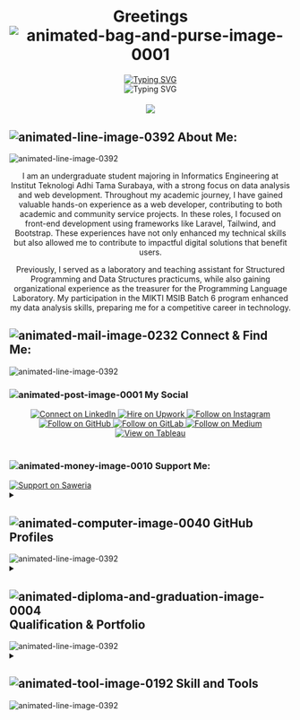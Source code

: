 <div align="center">
    <h1>Greetings <img src="https://fonts.gstatic.com/s/e/notoemoji/latest/1f44b/512.webp" border="0" alt="animated-bag-and-purse-image-0001" width="40" height="40"/></h1>
    <a href="https://git.io/typing-svg"><img src="https://readme-typing-svg.herokuapp.com?font=Sans+Serif&weight=500&size=30&pause=1000&color=FFFFFF&center=true&vCenter=true&multiline=true&width=500&height=75&lines=I'm+Ryan+Gading+Abdullah" alt="Typing SVG" />
    </a>
</div>
<div align="center">
    <img src="https://readme-typing-svg.demolab.com?font=Sans+Serif&weight=900&size=40&duration=1000&pause=1000&center=true&vCenter=true&width=500&height=75&lines=Data+Analyst+Enthusiast;Data+Scientist;Teaching+Enthusiast;Treasurer;Frontend+Developer;UI+Design+(Figma);Graphic+Design+(Canva)" alt="Typing SVG">
</div>
</br>
<div align="center">
    <img src="https://komarev.com/ghpvc/?username=RyanGA09&&style=flat-square" align="center"/>
</div>

<h2><img src="https://fonts.gstatic.com/s/e/notoemoji/latest/1f4ab/512.webp" border="0" alt="animated-line-image-0392" width="22" height="22"/> About Me:</h2>
<img src="https://www.animatedimages.org/data/media/562/animated-line-image-0392.gif" border="0" alt="animated-line-image-0392" width="1920" height="10"/>
<div align="center">
    <p>
        I am an undergraduate student majoring in Informatics Engineering at Institut Teknologi Adhi Tama Surabaya, with a strong focus on data analysis and web development. Throughout my academic journey, I have gained valuable hands-on experience as a web developer, contributing to both academic and community service projects. In these roles, I focused on front-end development using frameworks like Laravel, Tailwind, and Bootstrap. These experiences have not only enhanced my technical skills but also allowed me to contribute to impactful digital solutions that benefit users.
    </p>
    <p>
        Previously, I served as a laboratory and teaching assistant for Structured Programming and Data Structures practicums, while also gaining organizational experience as the treasurer for the Programming Language Laboratory. My participation in the MIKTI MSIB Batch 6 program enhanced my data analysis skills, preparing me for a competitive career in technology.
    </p>
</div>

<h2><img src="https://www.animatedimages.org/data/media/1335/animated-mail-image-0232.gif" border="0" alt="animated-mail-image-0232" width="22" height="22"/> Connect & Find Me:</h2>
<img src="https://www.animatedimages.org/data/media/562/animated-line-image-0392.gif" border="0" alt="animated-line-image-0392" width="1920" height="10"/>
<h3><img src="https://www.animatedimages.org/data/media/1456/animated-post-image-0001.gif" border="0" alt="animated-post-image-0001" width="30" height="25"/> My Social</h3>
<div align="center">
    <!-- LinkedIn Badge -->
    <a href="https://www.linkedin.com/in/ryan-gading-abdullah" target="blank">
        <img src="https://img.shields.io/badge/LinkedIn-Connect/Follow-blue?logo=linkedin&style=for-the-badge" alt="Connect on LinkedIn" />
    </a>
    <!-- Upwork Badge -->
    <a href="https://www.upwork.com/freelancers/~01786dce7666e1a0e4" target="_blank">
        <img src="https://img.shields.io/badge/Upwork-Hire-6FDA44?logo=upwork&style=for-the-badge" alt="Hire on Upwork" />
    </a>
    <!-- Instagram Badge -->
    <a href="https://www.instagram.com/ryan_g._a" target="blank">
        <img src="https://img.shields.io/badge/Instagram-Follow-purple?logo=instagram&style=for-the-badge" alt="Follow on Instagram" />
    </a>
    <!-- GitHub Badge -->
    <a href="https://github.com/RyanGA09" target="blank">
        <img src="https://img.shields.io/badge/GitHub-Follow-181717?logo=github&style=for-the-badge" alt="Follow on GitHub" />
    </a>
    <!-- GitLab Badge -->
    <a href="https://gitlab.com/RyanGA09" target="_blank">
        <img src="https://img.shields.io/badge/GitLab-Follow-FCA121?logo=gitlab&style=for-the-badge" alt="Follow on GitLab" />
    </a>
    <!-- Bitbucket Badge -->
<!--     <a href="https://bitbucket.org/RyanGA09" target="_blank">
        <img src="https://img.shields.io/badge/Bitbucket-Follow-blue?logo=bitbucket&style=for-the-badge" alt="Follow on Bitbucket" />
    </a> -->
    <!-- Medium Badge -->
    <a href="https://medium.com/@ryangadingabdullah" target="blank">
        <img src="https://img.shields.io/badge/Medium-Follow-000000?logo=medium&style=for-the-badge" alt="Follow on Medium" />
    </a>
    <!-- Tableau Badge -->
    <a href="https://public.tableau.com/app/profile/ryanga09/vizzes" target="blank">
        <img src="https://img.shields.io/badge/Tableau-Follow-orange?logo=tableau&style=for-the-badge" alt="View on Tableau" />
    </a>
    <!-- YouTube Badge -->
<!--         <a href="https://www.youtube.com/channel/yourchannel" target="blank">
        <img src="https://img.shields.io/badge/YouTube-Subscribe-red?logo=youtube&style=for-the-badge" alt="Subscribe on YouTube" />
    </a> -->
    <!-- Discord Badge -->
<!--         <a href="https://discord.com/invite/yourserver" target="blank">
        <img src="https://img.shields.io/badge/Discord-Join-blue?logo=discord&style=for-the-badge" alt="Join on Discord" />
    </a> -->
    <!-- Behance Badge -->
<!--         <a href="https://www.behance.net/yourprofile" target="blank">
        <img src="https://img.shields.io/badge/Behance-View-blue?logo=behance&style=for-the-badge" alt="View on Behance" />
    </a> -->
    <!-- Dribbble Badge -->
<!--         <a href="https://dribbble.com/yourprofile" target="blank">
        <img src="https://img.shields.io/badge/Dribbble-Follow-pink?logo=dribbble&style=for-the-badge" alt="Follow on Dribbble" />
    </a> -->
    <!-- Pinterest Badge -->
<!--         <a href="https://www.pinterest.com/yourprofile" target="blank">
        <img src="https://img.shields.io/badge/Pinterest-Follow-red?logo=pinterest&style=for-the-badge" alt="Follow on Pinterest" />
    </a> -->
    <!-- Stack Overflow Badge -->
<!--         <a href="https://stackoverflow.com/users/yourprofile" target="blank">
        <img src="https://img.shields.io/badge/Stack_Overflow-Follow-orange?logo=stackoverflow&style=for-the-badge" alt="Follow on Stack Overflow" />
    </a> -->
    <!-- Blogger Blog Badge -->
<!--         <a href="https://yourbloggerblog.blogspot.com" target="blank">
        <img src="https://img.shields.io/badge/Blogger-Visit-orange?style=for-the-badge&logo=blogger" alt="Visit My Blogger Blog" />
    </a> -->
    <!-- WordPress Blog Badge -->
<!--         <a href="https://yourwordpressblog.wordpress.com" target="blank">
        <img src="https://img.shields.io/badge/WordPress-Visit-blue?style=for-the-badge&logo=wordpress" alt="Visit My WordPress Blog" />
    </a> -->
    <!-- Jekyll/GitHub Pages Blog Badge -->
<!--         <a href="https://yourusername.github.io" target="blank">
        <img src="https://img.shields.io/badge/GitHub_Pages-Read-black?style=for-the-badge&logo=github" alt="Read My GitHub Pages Blog" />
    </a> -->
    <!-- Custom Blog Badge -->
<!--         <a href="https://yourblog.com" target="blank">
        <img src="https://img.shields.io/badge/Blog-Read-green?style=for-the-badge" alt="Read My Blog" />
    </a> -->
    <!-- Twitch Badge -->
<!--         <a href="https://www.twitch.tv/yourchannel" target="blank">
        <img src="https://img.shields.io/badge/Twitch-Follow-purple?logo=twitch&style=for-the-badge" alt="Follow on Twitch" />
    </a> -->
    <!-- Vimeo Badge -->
<!--         <a href="https://vimeo.com/yourprofile" target="blank">
        <img src="https://img.shields.io/badge/Vimeo-Subscribe-blue?logo=vimeo&style=for-the-badge" alt="Subscribe on Vimeo" />
    </a> -->
    <!-- GitHub Sponsors Badge -->
<!--         <a href="https://github.com/sponsors/yourusername" target="blank">
        <img src="https://img.shields.io/badge/GitHub_Sponsors-Support-yellow?logo=github&style=for-the-badge" alt="Support on GitHub Sponsors" />
    </a> -->
    <!-- Quora Badge -->
<!--         <a href="https://www.quora.com/profile/yourusername" target="blank">
        <img src="https://img.shields.io/badge/Quora-Follow-red?logo=quora&style=for-the-badge" alt="Follow on Quora" />
    </a> -->
    <!-- Steam Badge -->
<!--         <a href="https://steamcommunity.com/id/yourusername" target="blank">
        <img src="https://img.shields.io/badge/Steam-Follow-green?logo=steam&style=for-the-badge" alt="Follow on Steam" />
    </a> -->
    <!-- Patreon Badge -->
<!--         <a href="https://www.patreon.com/yourusername" target="blank">
        <img src="https://img.shields.io/badge/Patreon-Support-blue?logo=patreon&style=for-the-badge" alt="Support on Patreon" />
    </a> -->
    <!-- DeviantArt Badge -->
<!--         <a href="https://www.deviantart.com/yourusername" target="blank">
        <img src="https://img.shields.io/badge/DeviantArt-Follow-darkgreen?logo=deviantart&style=for-the-badge" alt="Follow on DeviantArt" />
    </a> -->
    <!-- Vercel Badge -->
<!--         <a href="https://vercel.com/yourusername" target="blank">
        <img src="https://img.shields.io/badge/Vercel-Deploy-black?logo=vercel&style=for-the-badge" alt="Deploy on Vercel" />
    </a> -->
    <!-- Netlify Badge -->
<!--         <a href="https://www.netlify.com/yourusername" target="blank">
        <img src="https://img.shields.io/badge/Netlify-Deploy-darkblue?logo=netlify&style=for-the-badge" alt="Deploy on Netlify" />
    </a> -->
    <!-- Heroku Badge -->
<!--         <a href="https://www.heroku.com/yourapp" target="blank">
        <img src="https://img.shields.io/badge/Heroku-Deploy-purple?logo=heroku&style=for-the-badge" alt="Deploy on Heroku" />
    </a> -->
    <!-- Cloudflare Badge -->
<!--         <a href="https://www.cloudflare.com/yourprofile" target="blank">
        <img src="https://img.shields.io/badge/Cloudflare-Use-green?logo=cloudflare&style=for-the-badge" alt="Use Cloudflare" />
    </a> -->
</div>
</br>
<h3><img src="https://www.animatedimages.org/data/media/100/animated-money-image-0010.gif" border="0" alt="animated-money-image-0010" width="22" height="22"/> Support Me:</h3>
<div align="left">
    <!-- Patreon Badge -->
<!--     <a href="https://www.patreon.com/yourusername" target="_blank">
        <img src="https://img.shields.io/badge/Patreon-Support-f96854?logo=patreon&style=for-the-badge" alt="Support on Patreon" />
    </a> -->
    <!-- Saweria Badge -->
    <a href="https://saweria.co/RyanGA09" target="_blank">
        <img src="https://img.shields.io/badge/Saweria-Support-orange?logo=saweria&style=for-the-badge" alt="Support on Saweria" />
    </a>
    <!-- Sociabuzz Badge -->
<!--     <a href="https://sociabuzz.com/yourusername" target="_blank">
        <img src="https://img.shields.io/badge/Sociabuzz-Support-00C3FF?logo=sociabuzz&style=for-the-badge" alt="Support on Sociabuzz" />
    </a> -->
    <!-- Streamlabs Badge -->
<!--     <a href="https://streamlabs.com/yourusername" target="_blank">
        <img src="https://img.shields.io/badge/Streamlabs-Donate-green?logo=streamlabs&style=for-the-badge" alt="Donate with Streamlabs" />
    </a> -->
    <!-- Nyawer.co Badge -->
<!--     <a href="https://nyawer.co/yourusername" target="_blank">
        <img src="https://img.shields.io/badge/Nyawer-Support-red?logo=nyawer&style=for-the-badge" alt="Support on Nyawer.co" />
    </a> -->
    <!-- Trakteer Badge -->
<!--     <a href="https://trakteer.id/yourusername" target="_blank">
        <img src="https://img.shields.io/badge/Trakteer-Support-FF3C3C?logo=trakteer&style=for-the-badge" alt="Support on Trakteer" />
    </a> -->
</div>

<details>
    <summary>
        <h2><img src="https://www.animatedimages.org/data/media/56/animated-computer-image-0461.gif" border="0" alt="animated-computer-image-0040" width="25" height="30"/> GitHub Profiles</h2>
        <img src="https://www.animatedimages.org/data/media/562/animated-line-image-0392.gif" border="0" alt="animated-line-image-0392" width="1920" height="10"/>
    </summary>
    <h3><img src="https://fonts.gstatic.com/s/e/notoemoji/latest/1f525/512.webp" border="0" alt="animated-line-image-0392" width="22" height="22"/> Streak Stats:</h3>
    <div align="center">
        <img src="https://github-readme-streak-stats.herokuapp.com/?user=RyanGA09&theme=tokyonight&hide_border=false" alt="Streak">
    </div>
    </br>
    <h3><img src="https://fonts.gstatic.com/s/e/notoemoji/latest/26a1/512.webp" border="0" width="22" height="22"/> Github Stats:</h3>
    <div align="center">
        <img src="https://github-readme-stats.vercel.app/api?username=RyanGA09&theme=tokyonight&hide_border=false&include_all_commits=true&count_private=true" alt="Stats">
    </div>
    <h3><img src="https://www.animatedimages.org/data/media/56/animated-computer-image-0285.gif" border="0" alt="animated-computer-image-0285" width="50" height="25"/> Languages Stats:</h3>
    <div align="center">
        <!-- <img src="https://github-readme-stats.vercel.app/api/top-langs/?username=RyanGA09&theme=tokyonight&hide_border=false&include_all_commits=true&count_private=true&layout=compact&langs_count=20&hide_progress=false&card_width=600" alt="Languages"> -->
        <img src="https://github-readme-stats.vercel.app/api/wakatime?username=RyanGA09&theme=tokyonight&hide_border=false&include_all_commits=true&count_private=true&layout=normal&hide_progress=false&card_width=600" alt="Languages">
        <!-- <img src="https://github-readme-stats.vercel.app/api/top-langs/?username=RyanGA09&theme=tokyonight&hide_border=false&include_all_commits=true&count_private=true&layout=normal&langs_count=20&hide_progress=false&card_width=600" alt="Languages"> -->
    </div>
    <h3><img src="https://www.animatedimages.org/data/media/1353/animated-medal-image-0019.gif" border="0" alt="animated-computer-image-0040" width="25" height="25"/> Achievements Stats:</h3>
    <div align="center">
        <img src="https://github-profile-trophy.vercel.app/?username=RyanGA09&no-frame=false&theme=tokyonight&no-bg=true&margin-w=15&margin-h=15" alt="Stats">
    </div>
    <h3><img src="https://www.animatedimages.org/data/media/56/animated-computer-image-0366.gif" border="0" alt="animated-computer-image-0366" width="22" height="22"/> Contribution Stats</h3>
    <div align="center">
        <a href="https://github.com/ashutosh00710/github-readme-activity-graph"><img alt="RyanGA09's Activity Graph" src="https://github-readme-activity-graph.vercel.app/graph?username=RyanGA09&bg_color=202330&color=00ffe1&line=3d59a1&point=ffffff&area=true&hide_border=false" /></a>
    </div>
</details>

<details>
    <summary>
        <h2><img src="https://www.animatedimages.org/data/media/1137/animated-diploma-and-graduation-image-0004.gif" border="0" alt="animated-diploma-and-graduation-image-0004" width="22" height="22"/> Qualification & Portfolio</h2>
        <img src="https://www.animatedimages.org/data/media/562/animated-line-image-0392.gif" border="0" alt="animated-line-image-0392" width="1920" height="10"/>
    </summary>
    <h3>Qualification:</h3>
    <div>
        <h4><img src="https://www.animatedimages.org/data/media/973/animated-bag-and-purse-image-0001.gif" border="0" alt="animated-bag-and-purse-image-0001" width="22" height="22"/> Work Experiences</h4>
        <ul align="left">
            <li>
                <strong>Writer</strong> — 
                <a href="https://medium.com/">Medium</a> [November 2024 - Present]
            </li> 
            <li>
                <strong>Web Developer</strong> — 
                <a href="https://itats.ac.id/">Institut Teknologi Adhi Tama Surabaya</a> [March 2024 - Present]
                <ul>
                    <li><strong>Web Developer - Academic Project</strong> [August 2024 - Present]</li>
                    <li><strong>Web Developer - Community Service Program/Field Work (KKN)</strong> [May 2024 - July 2024]</li>
                    <li><strong>Web Developer - Practical Work/Internship (KP)</strong> [March 2024 - July 2024]</li>
                </ul>
            </li> 
            <li>
                <strong>Laboratory Assistant</strong> — 
                <a href="https://itats.ac.id/">Institut Teknologi Adhi Tama Surabaya</a> [September 2022 - August 2024]
                <ul>
                    <li><strong>Software Engineering Laboratory Assistant (Programming Language Laboratory Assistant)</strong> [March 2024 - August 2024]</li>
                    <li><strong>Programming Language Laboratory Assistant</strong> [September 2022 - February 2024]</li>
                </ul>
            </li>
            <li>
                <strong>Laboratory Assistant - Treasurer</strong> — 
                <a href="https://itats.ac.id/">Institut Teknologi Adhi Tama Surabaya</a> [September 2023 - August 2024]
                <ul>
                    <li><strong>Treasurer - Software Engineering Laboratory Assistant (Programming Language Laboratory Assistant)</strong> [March 2024 - August 2024]</li>
                    <li><strong>Treasurer - Programming Language Laboratory Assistant</strong> [September 2023 - Februari 2024]</li>
                </ul>
            </li> 
            <li>
                <strong>Independent Study - Independent Campus</strong> — 
                <a href="https://mikti.id/">Masyarakat Industri Kreatif Teknologi Informasi dan Komunikasi Indonesia (MIKTI)</a> [February 2024 - June 2024]
            </li> 
            <li>
                <strong>Junior Web Developer</strong> — 
                <a href="https://digitalent.kominfo.go.id/#">Digital Talent Scholarship</a> [April 2023 - May 2023]
            </li> 
        </ul>
        <h4><img src="https://fonts.gstatic.com/s/e/notoemoji/latest/1f393/512.webp" border="0" alt="animated-line-image-0392" width="22" height="22"/> Educations:</h4>
        <ul align="left">
            <li><strong>Informatics Engineering</strong> — <a href="https://itats.ac.id/">Institut Teknologi Adhi Tama Surabaya</a> [September 2021 - Expected Graduation: 2025]</li>
            <li>
                <strong>MySkill Shortclass Monthly (2024)</strong> — 
                <a href="https://myskill.id/">MySkill</a> [May 2024 - December 2024]
                <ul>
                    <li><strong>Shortclass Monthly - December</strong> [December 2024 - December 2024]</li>
                    <li><strong>Shortclass Monthly - November</strong> [November 2024 - November 2024]</li>
                    <li><strong>Shortclass Monthly - October</strong> [October 2024 - October 2024]</li>
                    <li><strong>Shortclass Monthly - September</strong> [September 2024 - September 2024]</li>
                    <li><strong>Shortclass Monthly - August</strong> [August 2024 - August 2024]</li>
                    <li><strong>Shortclass Monthly - July</strong> [July 2024 - July 2024]</li>
                    <li><strong>Shortclass Monthly - June</strong> [June 2024 - June 2024]</li>
                    <li><strong>Shortclass Monthly - May</strong> [May 2024 - May 2024]</li>
                </ul>
            </li> 
            <li><strong>High School Senior</strong> — <a href="https://sman15-sby.sch.id/">SMAN 15 Surabaya</a> [2017 - 2020]</li> 
        </ul>
    </div>
    <img src="https://www.animatedimages.org/data/media/562/animated-line-image-0386.gif" border="0" alt="animated-line-image-0386" width="1920"/>
    <h3>Portfolio</h3>
    <div>
        <h4><img src="https://www.animatedimages.org/data/media/53/animated-book-image-0058.gif" border="0" alt="animated-book-image-0058" width="22" height="22"/> Projects</h4>
        <ul align="left">
            <li><strong>Rancang Bangun Sistem Informasi Penelitian dan Pengabdian kepada Masyarakat ITATS Menggunakan Model Prototyping</strong> — (August 2024 - Present).</li>
            <li><strong>Rancang Bangun Sistem Informasi Manajemen Penilaian Pondok Pesantren Ribath Daruttauhid Ta'lim-Tahfidh</strong> — (May 2024 - July 2024).</li>
            <li><strong>Rancang Bangun Sistem Informasi Manajemen Pengumpulan Dokumen Skripsi Mahasiswa dengan Menggunakan Model Waterfall</strong> — (March 2024 - July 2024).</li>
            <li><strong>Rancang Bangung Sistem Informasi Profil Perusahaan Pondok Pesantren Ribath Daruttauhid Ta'lim-Tahfidh</strong> - (May 2024 - July 2024).</li>
            <li><strong>Analysis of Flight Delays and Airline Performance (Capstone Project)</strong> — (May 2024 - June 2024).</li>
            <li><strong>Impact Analysis Covid-19 (Case Study Project)</strong> — (May 2024 - May 2024).</li>
        </ul>
    </div>
    <img src="https://www.animatedimages.org/data/media/562/animated-line-image-0386.gif" border="0" alt="animated-line-image-0386" width="1920"/>
    <h4><a href="https://www.animatedimages.org/cat-writers-1669.htm"><img src="https://www.animatedimages.org/data/media/1669/animated-writer-image-0027.gif" border="0" alt="animated-writer-image-0027" width="22" height="22"/></a> Publications</h4>
    <div>
        <ul>
            <li>
                <h5>Medium</h5>
                <h6>Latest Publications</h6>
                <table align="center" border="2" cellpadding="10" cellspacing="0" style="width: 100%;">
                    <thead>
                        <tr>
                            <th style="text-align: center; padding: 15px; background-color: #f4f4f4; font-size: 18px; vertical-align: top;">Banner</th>
                            <th style="text-align: center; padding: 15px; background-color: #f4f4f4; font-size: 18px; vertical-align: top;">Titles</th>
                        </tr>
                    </thead>
                    <tbody>
                        <tr>
                            <td>
                                <div align="center" style="display: flex; flex-wrap: wrap; gap: 10px; align-items: center;">
                                    <img src="https://miro.medium.com/v2/resize:fit:786/format:webp/1*Rhkk91iwSlX87yCOj2giVw.png" title="Scraping Book Data from “Books to Scrape” with Python: Basic Version (V1)" style="max-width: 100%; height: auto; display: block; margin: 0 auto;">
                                </div>
                            </td>
                            <td>
                                <div align="center" style="display: flex; flex-direction: column; justify-content: center; align-items: center;">
                                    <details style="text-align: center;">
                                        <summary style="font-size: 14px; color: black; font-weight: bold;">Scraping Book Data from “Books to Scrape” with Python Using BeautifulSoup: Advanced Version (V2)</summary>
                                        <p style="font-size: 12px; color: black;">This tutorial covers how to scrape book data and images from the "Books to Scrape" website using Python & BeautifulSoup. Learn the Advanced of web scraping techniques and automate data extraction.</p>
                                    </details>
                                    <a href="https://medium.com/@ryangadingabdullah/scraping-book-data-from-books-to-scrape-with-python-using-beautifulsoup-advanced-version-v2-dc7d59b8634e" style="color: black; text-decoration: none; font-size: 14px; margin-top: 10px; display: inline-block;">Read more</a>
                                </div>
                            </td>
                        </tr>
                        <tr>
                            <td>
                                <div align="center" style="display: flex; flex-wrap: wrap; gap: 10px; align-items: center;">
                                    <img src="https://miro.medium.com/v2/resize:fit:1400/format:webp/1*EIJyg5Z8ZFiXBb0s3--dGA.jpeg" title="Scraping Book Data from “Books to Scrape” with Python: Basic Version (V1)" style="max-width: 100%; height: auto; display: block; margin: 0 auto;">
                                </div>
                            </td>
                            <td>
                                <div align="center" style="display: flex; flex-direction: column; justify-content: center; align-items: center;">
                                    <details style="text-align: center;">
                                        <summary style="font-size: 14px; color: black; font-weight: bold;">Scraping Book Data from “Books to Scrape” with Python Using BeautifulSoup: Basic Version (V1)</summary>
                                        <p style="font-size: 12px; color: black;">This tutorial covers how to scrape book data from the "Books to Scrape" website using Python & BeautifulSoup. Learn the basics of web scraping techniques and automate data extraction.</p>
                                    </details>
                                    <a href="https://medium.com/@ryangadingabdullah/scraping-book-data-from-books-to-scrape-with-python-using-beautifulsoup-basic-version-v1-29eb974a2384" style="color: black; text-decoration: none; font-size: 14px; margin-top: 10px; display: inline-block;">Read more</a>
                                </div>
                            </td>
                        </tr>
                        <tr>
                            <td>
                                <div align="center" style="display: flex; flex-wrap: wrap; gap: 10px; align-items: center;">
                                    <img src="https://miro.medium.com/v2/resize:fit:520/format:webp/1*3N_kSQjXXlkLFFvMVPfq1w.png" alt="Cloud-Based Python Notebook: How to Use Google Colab with Free GPU/TPU Access" title="How to Use Google Colab with Free GPU/TPU Access" style="max-width: 100%; height: auto; display: block; margin: 0 auto;">
                                </div>
                            </td>
                            <td>
                                <div align="center" style="display: flex; flex-direction: column; justify-content: center; align-items: center;">
                                    <details style="text-align: center;">
                                        <summary style="font-size: 14px; color: black; font-weight: bold;">Cloud-Based Python Notebook: How to Use Google Colab with Free GPU/TPU Access</summary>
                                        <p style="font-size: 12px; color: black;">This article explains how to utilize Google Colab for cloud-based Python notebooks, offering free access to powerful GPU/TPU resources for better performance and productivity.</p>
                                    </details>
                                    <a href="https://medium.com/@ryangadingabdullah/cloud-based-python-notebook-how-to-use-google-colab-with-free-gpu-tpu-access-d561a2109d26" style="color: black; text-decoration: none; font-size: 14px; margin-top: 10px; display: inline-block;">Read more</a>
                                </div>
                            </td>
                        </tr>
                    </tbody>
                </table>
                <!-- Menambahkan link ke halaman Medium untuk membaca lebih banyak artikel -->
                <div align="center" style="margin-top: 20px;">
                    <p style="font-size: 16px; color: black;">Want to read more articles? Visit my <a href="https://medium.com/@ryangadingabdullah" style="color: blue; text-decoration: none;">Medium page</a> for more publications!</p>
                </div>
            </li>
        </ul>
    </div>
    <div>
        <!-- <h4>Dev.To</h4>
        <h5>Latest Publications</h5> -->
        <!-- Menambahkan link ke halaman Medium untuk membaca lebih banyak artikel -->
        <!-- <div align="center" style="margin-top: 20px;">
            <p style="font-size: 16px; color: black;">Want to read more articles? Visit my <a href="https://medium.com/@ryangadingabdullah" style="color: blue; text-decoration: none;">Dev.To page</a> for more publications!</p>
        </div> -->
    </div>
</details>

<details>
    <summary>
        <h2><img src="https://www.animatedimages.org/data/media/146/animated-tool-image-0192.gif" border="0" alt="animated-tool-image-0192" width="22" height="22"/> Skill and Tools</h2>
        <img src="https://www.animatedimages.org/data/media/562/animated-line-image-0392.gif" border="0" alt="animated-line-image-0392" width="1920" height="10"/>
    </summary>
    <h3><img src="https://fonts.gstatic.com/s/e/notoemoji/latest/1f4a1/512.webp" border="0" alt="animated-line-image-0392" width="22" height="22"/> Skills:</h3>
    <div align="left">
        <table align="center" border="1" cellpadding="10" cellspacing="0">
            <tr>
                <th>Category</th>
                <th>Skills</th>
            </tr>
            <tr>
                <td>Hard Skills <img src="https://fonts.gstatic.com/s/e/notoemoji/latest/1f4aa/512.webp" border="0" alt="animated-bag-and-purse-image-0001" width="40" height="40"/></td>
                <td>
                    `Programming` `Analysis` `Data Analysis` `Data Science` `FrontEnd Development` `Web Development` `Teaching` `UI Design` `Graphic Design` `Machine Learning` `Web Scraping` `Writing` `Technical Writing` `Sentiment Analysis` `Deep Learning`
                </td>
            </tr>
            <tr>
                <td>Soft Skills <img src="https://fonts.gstatic.com/s/e/notoemoji/latest/1f331/512.webp" border="0" alt="animated-bag-and-purse-image-0001" width="40" height="40"/></td>
                <td>`Leadership` `Problem Solving` `Presentations` `Listening` `Team Work` `Group Work` `team coordination` `Group Discussion` `Critical Thinking` `Communication`</td>
            </tr>
        </table>
    </div>
    <img src="https://www.animatedimages.org/data/media/562/animated-line-image-0386.gif" border="0" alt="animated-line-image-0386" width="1920"/>
    </br>
    <h3><img src="https://fonts.gstatic.com/s/e/notoemoji/latest/2699_fe0f/512.webp" border="0" width="22" height="22"/> Tools:</h3>
    <div align="left">
        <table align="center" border="2" cellpadding="10" cellspacing="0" >
            <thead>
                <tr>
                    <th style="text-align: left; padding: 15px; background-color: #f4f4f4; font-size: 18px; border-bottom: 2px solid #ccc padding: 20px 10px; vertical-align: top; border-left: 2px solid #000; border-right: 2px solid #000;">Category</th>
                    <th style="text-align: left; padding: 15px; background-color: #f4f4f4; font-size: 18px; border-bottom: 2px solid #ccc padding: 20px 10px; vertical-align: top; border-left: 2px solid #000; border-right: 2px solid #000;">Tools</th>
                </tr>
            </thead>
            <tbody>
                <tr style="border-bottom: 2px solid #ccc;">
                    <td style="padding: 20px 10px; vertical-align: top; border-left: 2px solid #000; border-right: 2px solid #000;">
                        <h4><img src="https://www.animatedimages.org/data/media/56/animated-computer-image-0462.gif" border="0" alt="animated-computer-image-0462" width="20" height="22"/> Programming Languages & Markup</h4>
                    </td>
                    <td style="padding: 20px 10px; vertical-align: top; border-left: 2px solid #000; border-right: 2px solid #000;">
                        <div style="display: flex; flex-wrap: wrap; gap: 10px; align-items: center;">
                            <a href="https://www.python.org" target="_blank" rel="noreferrer">
                                <img src="https://raw.githubusercontent.com/devicons/devicon/master/icons/python/python-original.svg" alt="Python" width="40" height="40"/>
                            </a>
                            <a href="https://www.w3schools.com/cpp/" target="_blank" rel="noreferrer">
                                <img src="https://raw.githubusercontent.com/devicons/devicon/master/icons/cplusplus/cplusplus-original.svg" alt="C++" width="40" height="40"/>
                            </a>
                            <a href="https://www.cprogramming.com/" target="_blank" rel="noreferrer">
                                <img src="https://raw.githubusercontent.com/devicons/devicon/master/icons/c/c-original.svg" alt="C" width="40" height="40"/>
                            </a>
                            <a href="https://www.java.com" target="_blank" rel="noreferrer">
                                <img src="https://raw.githubusercontent.com/devicons/devicon/master/icons/java/java-original.svg" alt="Java" width="40" height="40"/>
                            </a>
                            <a href="https://developer.mozilla.org/en-US/docs/Web/HTML" target="_blank" rel="noreferrer">
                                <img src="https://raw.githubusercontent.com/devicons/devicon/master/icons/html5/html5-original-wordmark.svg" alt="HTML5" width="40" height="40"/>
                            </a>
                            <a href="https://developer.mozilla.org/en-US/docs/Web/CSS" target="_blank" rel="noreferrer">
                                <img src="https://raw.githubusercontent.com/devicons/devicon/master/icons/css3/css3-original-wordmark.svg" alt="CSS3" width="40" height="40"/>
                            </a>
                            <a href="https://www.php.net/" target="_blank" rel="noreferrer">
                                <img src="https://raw.githubusercontent.com/devicons/devicon/master/icons/php/php-original.svg" alt="PHP" width="40" height="40"/>
                            </a>
                            <a href="https://www.mathworks.com/products/matlab.html" target="_blank" rel="noreferrer">
                                <img src="https://upload.wikimedia.org/wikipedia/commons/2/21/Matlab_Logo.png" alt="MATLAB" width="40" height="40"/>
                            </a>
                            <a href="https://www.script.com/" target="_blank" rel="noreferrer">
                                <img src="https://raw.githubusercontent.com/devicons/devicon/master/icons/javascript/javascript-original.svg" alt="JavaScript" width="40" height="40"/>
                            </a>
                    <!--         <a href="https://dart.dev/" target="_blank">
                                <img  src="https://uxwing.com/wp-content/themes/uxwing/download/brands-and-social-media/dart-programming-language-icon.png" alt="Dart" width="40" height="40" />
                            </a> -->
                    <!--         <a target="_blank" href="https://www.vectorlogo.zone/logos/kotlinlang/kotlinlang-icon.svg" style="display: inline-block;">
                                <img src="https://www.vectorlogo.zone/logos/kotlinlang/kotlinlang-icon.svg" alt="kotlin" width="40" height="40" />
                            </a> -->
                            <!-- <a target="_blank" href="https://raw.githubusercontent.com/devicons/devicon/master/icons/go/go-original.svg" style="display: inline-block;">
                                <img src="https://raw.githubusercontent.com/devicons/devicon/master/icons/go/go-original.svg" alt="go" width="40" height="40" />
                            </a> -->
                            <!-- <a href="https://www.typescriptlang.org/" target="_blank" rel="noreferrer">
                                <img src="https://raw.githubusercontent.com/devicons/devicon/master/icons/typescript/typescript-original.svg" alt="TypeScript" width="40" height="40"/>
                            </a>
                            <a href="https://www.r-project.org/" target="_blank" rel="noreferrer">
                                <img src="https://raw.githubusercontent.com/devicons/devicon/master/icons/r/r-original.svg" alt="R" width="40" height="40"/>
                            </a> -->
                            <a href="https://www.w3schools.com/sql/" target="_blank" rel="noreferrer">
                                <img src="https://www.freeiconspng.com/uploads/sql-server-icon-png-29.png" alt="SQL" width="40" height="40"/>
                            </a>
                        </div>
                        </br>
                        <div style="display: flex; flex-wrap: wrap; gap: 10px; align-items: center;">
                            <!-- Menambahkan bahasa markup -->
                            <a href="https://en.wikipedia.org/wiki/Markdown" target="_blank" rel="noreferrer">
                                <img src="https://cdn3.iconfinder.com/data/icons/logos-and-brands-adobe/512/205_Markdown-512.png" alt="Markdown" width="40" height="40"/>
                            </a>
                            <a href="https://www.powershell.org/" target="_blank" rel="noreferrer">
                                <img src="https://raw.githubusercontent.com/devicons/devicon/master/icons/powershell/powershell-original.svg" alt="PowerShell" width="40" height="40"/>
                            </a>
                            <a href="https://www.gnu.org/software/bash/" target="_blank" rel="noreferrer">
                                <img src="https://static-00.iconduck.com/assets.00/bash-icon-1792x2048-492kvjo8.png" alt="Bash" width="40" height="40"/>
                            </a>
                        </div>
                    </td>
                </tr>
                <tr style="border-bottom: 2px solid #ccc;">
                    <td style="padding: 20px 10px; vertical-align: top; border-left: 2px solid #000; border-right: 2px solid #000;">
                        <h4><img src="https://www.animatedimages.org/data/media/146/animated-tool-image-0108.gif" border="0" alt="animated-tool-image-0108" width="22" height="22"/> Development Frameworks, Tools & Databases</h4>
                    </td>
                    <td style="padding: 20px 10px; vertical-align: top; border-left: 2px solid #000; border-right: 2px solid #000;">
                        <div style="display: flex; flex-wrap: wrap; gap: 10px; align-items: center;">
                            <a href="https://getbootstrap.com/" target="_blank" rel="noreferrer">
                                <img src="https://raw.githubusercontent.com/devicons/devicon/master/icons/bootstrap/bootstrap-original-wordmark.svg" alt="Bootstrap" width="40" height="40"/>
                            </a>
                            <a href="https://tailwindcss.com/" target="_blank" rel="noreferrer">
                                <img src="https://www.vectorlogo.zone/logos/tailwindcss/tailwindcss-icon.svg" alt="Tailwind CSS" width="40" height="40"/>
                            </a>
                            <a href="https://laravel.com" target="_blank" rel="noreferrer">
                                <img src="https://www.vectorlogo.zone/logos/laravel/laravel-icon.svg" alt="Laravel" width="40" height="40"/>
                            </a>
                            <a href="https://nodejs.org/en" target="_blank" rel="noreferrer">
                                <img src="https://raw.githubusercontent.com/devicons/devicon/master/icons/nodejs/nodejs-original-wordmark.svg" alt="nodejs" width="40" height="40" />
                            </a>
                            <!-- <a href="https://codeigniter.com" target="_blank" rel="noreferrer">
                                <img src="https://cdn.worldvectorlogo.com/logos/codeigniter.svg" alt="CodeIgniter" width="40" height="40"/>
                            </a> -->
                        </div>
                        </br>
                        <div style="display: flex; flex-wrap: wrap; gap: 10px; align-items: center;">
                            <a href="https://www.mysql.com/" target="_blank" rel="noreferrer">
                                <img src="https://cdn4.iconfinder.com/data/icons/logos-3/181/MySQL-512.png" alt="MySQL" width="40" height="40"/>
                            </a>
                            <a href="https://www.postgresql.org/" target="_blank" rel="noreferrer">
                                <img src="https://raw.githubusercontent.com/devicons/devicon/master/icons/postgresql/postgresql-original.svg" alt="PostgreSQL" width="40" height="40"/>
                            </a>
                    <!--         <a href="https://www.mongodb.com/" target="_blank" rel="noreferrer">
                                <img src="https://raw.githubusercontent.com/devicons/devicon/master/icons/mongodb/mongodb-original.svg" alt="MongoDB" width="40" height="40"/>
                            </a> -->
                    <!--         <a href="https://redis.io/" target="_blank" rel="noreferrer">
                                <img src="https://raw.githubusercontent.com/devicons/devicon/master/icons/redis/redis-original.svg" alt="Redis" width="40" height="40"/>
                            </a> -->
                            <!-- <a href="https://cassandra.apache.org/_/index.html" target="_blank">
                                <img  src="https://profilinator.rishav.dev/skills-assets/apache_cassandra-icon.svg" alt="Cassandra" width="40" height="40"/>
                            </a>   -->
                        </div>
                    </td>
                </tr>
                <tr style="border-bottom: 2px solid #ccc;">
                    <td style="padding: 20px 10px; vertical-align: top; border-left: 2px solid #000; border-right: 2px solid #000;">
                        <h4><img <img src="https://fonts.gstatic.com/s/e/notoemoji/latest/1f916/512.webp" border="0" width="20" height="20"/> Data Analysis, Data Science, ML, Deep Learning, Web Scraping, and Visualization</h4>
                    </td>
                    <td style="padding: 20px 10px; vertical-align: top; border-left: 2px solid #000; border-right: 2px solid #000;">
                        <div style="display: flex; flex-wrap: wrap; gap: 10px; align-items: center;">
                            <!-- Data Manipulation and Analysis Tools -->
                            <a href="https://pandas.pydata.org/" target="_blank" rel="noreferrer">
                                <img src="https://raw.githubusercontent.com/devicons/devicon/master/icons/pandas/pandas-original.svg" alt="pandas" width="40" height="40"/>
                            </a>
                            <a href="https://numpy.org/" target="_blank" rel="noreferrer">
                                <img src="https://raw.githubusercontent.com/devicons/devicon/master/icons/numpy/numpy-original.svg" alt="numpy" width="40" height="40"/>
                            </a>
                    <!--         <a href="https://dask.org/" target="_blank" rel="noreferrer">
                                <img src="https://dask.org/assets/img/dask-logo.svg" alt="dask" width="40" height="40"/>
                            </a>
                            <a href="https://vaex.io/" target="_blank" rel="noreferrer">
                                <img src="https://vaex.io/images/vaex-logo.svg" alt="vaex" width="40" height="40"/>
                            </a>
                            <a href="https://modin.readthedocs.io/" target="_blank" rel="noreferrer">
                                <img src="https://modin.readthedocs.io/en/stable/_images/modin-logo.svg" alt="modin" width="40" height="40"/>
                            </a>
                            <a href="https://spark.apache.org/" target="_blank" rel="noreferrer">
                                <img src="https://upload.wikimedia.org/wikipedia/commons/1/1b/Apache_Spark_logo.svg" alt="spark" width="40" height="40"/>
                            </a>
                            <a href="https://hadoop.apache.org/" target="_blank" rel="noreferrer">
                                <img src="https://upload.wikimedia.org/wikipedia/commons/f/f6/Hadoop_logo.svg" alt="hadoop" width="40" height="40"/>
                            </a> -->
                        </div>
                        </br>
                        <div style="display: flex; flex-wrap: wrap; gap: 10px; align-items: center;">
                            <!-- Machine Learning Tools -->
                            <a href="https://scikit-learn.org/" target="_blank" rel="noreferrer">
                                <img src="https://upload.wikimedia.org/wikipedia/commons/0/05/Scikit_learn_logo_small.svg" alt="scikit_learn" width="40" height="40"/>
                            </a>
                    <!--         <a href="https://xgboost.readthedocs.io/" target="_blank" rel="noreferrer">
                                <img src="https://xgboost.readthedocs.io/en/latest/_static/xgboost-logo.png" alt="xgboost" width="40" height="40"/>
                            </a>
                            <a href="https://lightgbm.readthedocs.io/" target="_blank" rel="noreferrer">
                                <img src="https://lightgbm.readthedocs.io/en/latest/_images/lightgbm_logo.png" alt="lightgbm" width="40" height="40"/>
                            </a>
                            <a href="https://catboost.ai/" target="_blank" rel="noreferrer">
                                <img src="https://catboost.ai/static/logo.svg" alt="catboost" width="40" height="40"/>
                            </a>
                            <a href="https://epistasislab.github.io/tpot/" target="_blank" rel="noreferrer">
                                <img src="https://raw.githubusercontent.com/EpistasisLab/tpot/master/docs/_static/tpot_logo.png" alt="tpot" width="40" height="40"/>
                            </a>
                            <a href="https://www.h2o.ai/" target="_blank" rel="noreferrer">
                                <img src="https://www.h2o.ai/images/h2o-logo.png" alt="h2o" width="40" height="40"/>
                            </a>
                            <a href="https://mlflow.org/" target="_blank" rel="noreferrer">
                                <img src="https://mlflow.org/images/mlflow-logo-color.svg" alt="mlflow" width="40" height="40"/>
                            </a>
                            <a href="https://dvc.org/" target="_blank" rel="noreferrer">
                                <img src="https://dvc.org/img/dvc-logo.svg" alt="dvc" width="40" height="40"/>
                            </a> -->
                        </div>
                        </br>
                        <div style="display: flex; flex-wrap: wrap; gap: 10px; align-items: center;">
                            <!-- Deep Learning Frameworks -->
                            <a href="https://www.tensorflow.org/" target="_blank" rel="noreferrer">
                                <img src="https://raw.githubusercontent.com/devicons/devicon/master/icons/tensorflow/tensorflow-original.svg" alt="tensorflow" width="40" height="40"/>
                            </a>
                            <a href="https://keras.io/" target="_blank" rel="noreferrer">
                                <img src="https://www.tgcindia.com/wp-content/uploads/2023/01/1200px-Keras_logo.svg-1024x1024.png" alt="keras" width="40" height="40"/>
                                <!-- <img src="http://man.hubwiz.com/docset/Keras.docset/Contents/Resources/Documents/img/keras-logo-small-wb.png" alt="keras" width="40" height="40"/> -->
                                <!-- <img src="https://victorzhou.com/static/c309c4c6a7bbdb43cf1f290786ce47ab/39600/keras-logo.png" alt="keras" width="100" height="35"/> -->
                            </a>
                    <!--         <a href="https://pytorch.org/" target="_blank" rel="noreferrer">
                                <img src="https://upload.wikimedia.org/wikipedia/commons/8/8f/PyTorch_logo.png" alt="pytorch" width="40" height="40"/>
                            </a>
                            <a href="https://theano.readthedocs.io/en/latest/" target="_blank" rel="noreferrer">
                                <img src="https://upload.wikimedia.org/wikipedia/commons/e/ec/Theano_logo.svg" alt="theano" width="40" height="40"/>
                            </a>
                            <a href="http://caffe.berkeleyvision.org/" target="_blank" rel="noreferrer">
                                <img src="https://upload.wikimedia.org/wikipedia/commons/1/1d/Caffe_logo.png" alt="caffe" width="40" height="40"/>
                            </a>
                            <a href="https://mxnet.apache.org/" target="_blank" rel="noreferrer">
                                <img src="https://upload.wikimedia.org/wikipedia/commons/9/9b/Apache_MXNet_logo.svg" alt="mxnet" width="40" height="40"/>
                            </a>
                            <a href="https://deeplearning4j.org/" target="_blank" rel="noreferrer">
                                <img src="https://upload.wikimedia.org/wikipedia/commons/9/94/DeepLearning4J_logo.svg" alt="dl4j" width="40" height="40"/>
                            </a>
                            <a href="https://www.fast.ai/" target="_blank" rel="noreferrer">
                                <img src="https://upload.wikimedia.org/wikipedia/commons/8/8b/Fast.ai_logo.svg" alt="fast.ai" width="40" height="40"/>
                            </a> -->
                        </div>
                        <!-- </br> -->
                        <div style="display: flex; flex-wrap: wrap; gap: 10px; align-items: center;">
                            <!-- Natural Language Processing (NLP) Tools -->
                            <a href="https://www.nltk.org/" target="_blank" rel="noreferrer">
                                <img src="https://thedatascientist.com/wp-content/uploads/2023/08/nltk.png" alt="nltk" width="40" height="40"/>
                            </a>
                            <!-- <a href="https://spacy.io/" target="_blank" rel="noreferrer">
                                <img src="https://spacy.io/static/img/spacy_logo.svg" alt="spacy" width="40" height="40"/>
                            </a> -->
                            <!-- <a href="https://huggingface.co/" target="_blank" rel="noreferrer">
                                <img src="https://seeklogo.com/images/H/hugging-face-icon-logo-48117F3DCE-seeklogo.com.png" alt="huggingface" width="40" height="40"/>
                            </a> -->
                            <!-- <a href="https://stanfordnlp.github.io/CoreNLP/" target="_blank" rel="noreferrer">
                                <img src="https://upload.wikimedia.org/wikipedia/commons/0/0a/StanfordNLP_Logo.png" alt="stanford_nlp" width="40" height="40"/>
                            </a> -->
                            <!-- <a href="https://allennlp.org/" target="_blank" rel="noreferrer">
                                <img src="https://upload.wikimedia.org/wikipedia/commons/4/45/AllenNLP_logo.png" alt="allennlp" width="40" height="40"/>
                            </a> -->
                            <!-- <a href="https://radimrehurek.com/gensim/" target="_blank" rel="noreferrer">
                                <img src="https://raw.githubusercontent.com/RaRe-Technologies/gensim/master/gensim/resources/images/gen_logo.png" alt="gensim" width="40" height="40"/>
                            </a> -->
                            <!-- <a href="https://textblob.readthedocs.io/en/dev/" target="_blank" rel="noreferrer">
                                <img src="https://raw.githubusercontent.com/sloria/TextBlob/master/docs/_static/textblob-logo.png" alt="textblob" width="40" height="40"/>
                            </a> -->
                            <!-- <a href="https://huggingface.co/transformers/" target="_blank" rel="noreferrer">
                                <img src="https://huggingface.co/front/assets/huggingface_logo.svg" alt="transformers" width="40" height="40"/>
                            </a> -->
                        </div>
                        </br>
                        <div style="display: flex; flex-wrap: wrap; gap: 10px; align-items: center;">
                            <!-- Web Scraping Tools -->
                            <a href="https://www.crummy.com/software/BeautifulSoup/bs4/doc/" target="_blank" rel="noreferrer">
                                <img src="https://scrapingant.com/blog/img/blog/beautifulsoup-logo.png" alt="BeautifulSoup" width="60" height="40"/>
                            </a>
                            <a href="https://requests.readthedocs.io/en/master/" target="_blank" rel="noreferrer">
                                <img src="https://www.pngkit.com/png/full/70-701671_requests-python-logo-python-requests-logo.png" alt="Requests" width="40" height="40"/>
                            </a>
                            <!-- <a href="https://requests-html.kennethreitz.org/" target="_blank" rel="noreferrer">
                                <img src="https://requests-html.kennethreitz.org/_static/requests-html-logo.png" alt="requests_html" width="40" height="40"/>
                            </a> -->
                            <a href="https://scrapy.org/" target="_blank" rel="noreferrer">
                                <img src="https://scrapeops.io/img/sdk-icons/scrapy-logo.png" alt="Scrapy" width="40" height="40"/>
                            </a>
                            <a href="https://lxml.de/" target="_blank" rel="noreferrer">
                                <img src="https://scrapingant.com/blog/img/blog/lxml-logo.png" alt="LXML" width="75" height="40"/>
                            </a>
                    <!--         <a href="https://www.selenium.dev/" target="_blank" rel="noreferrer">
                                <img src="https://www.articlestheme.com/wp-content/uploads/2021/05/Selenium_Logo-1470x1536.png" alt="Selenium" width="40" height="40"/>
                                <img src="https://www.selenium.dev/images/selenium_logo_square_green.png" alt="Selenium" width="40" height="40"/>
                            </a> -->
                        </div>
                        </br>
                        <div style="display: flex; flex-wrap: wrap; gap: 10px; align-items: center;">
                            <!-- Data Visualization Tools -->
                            <a href="https://seaborn.pydata.org/" target="_blank" rel="noreferrer">
                                <img src="https://seaborn.pydata.org/_images/logo-mark-lightbg.svg" alt="seaborn" width="40" height="40"/>
                            </a>
                            <a href="https://matplotlib.org/" target="_blank" rel="noreferrer">
                                <img src="https://raw.githubusercontent.com/devicons/devicon/master/icons/matplotlib/matplotlib-original.svg" alt="matplotlib" width="40" height="40"/>
                            </a>
                            <a href="https://plotly.com/" target="_blank" rel="noreferrer">
                                <img src="https://plotly.com/all_static/images/icon-dash.png" alt="plotly" width="40" height="40"/>
                            </a>
                            <!-- <a href="https://bokeh.org/" target="_blank" rel="noreferrer">
                                <img src="https://bokeh.org/_images/bokeh-logo.svg" alt="bokeh" width="40" height="40"/>
                            </a>
                            <a href="https://altair-viz.github.io/" target="_blank" rel="noreferrer">
                                <img src="https://altair-viz.github.io/_static/altair-logo.svg" alt="altair" width="40" height="40"/>
                            </a>
                            <a href="https://ggplot2.tidyverse.org/" target="_blank" rel="noreferrer">
                                <img src="https://upload.wikimedia.org/wikipedia/commons/0/0b/Ggplot2_logo.png" alt="ggplot" width="40" height="40"/>
                            </a> -->
                        </div>
                        </br>
                        <div style="display: flex; flex-wrap: wrap; gap: 10px; align-items: center;">
                            <!-- GUI Development/ Desktop Applications -->
                            <a href="https://docs.python.org/3/library/tkinter.html" target="_blank" rel="noreferrer">
                                <img src="https://i0.wp.com/pythonprogramming.altervista.org/wp-content/uploads/2023/07/image-26.png" alt="Tkinter" width="40" height="40"/>
                            </a>
                        </div>
                        </br>
                        <div style="display: flex; flex-wrap: wrap; gap: 10px; align-items: center;">
                            <!-- Computer Vision Tools -->
                            <a href="https://opencv.org/" target="_blank" rel="noreferrer">
                                <img src="https://www.vectorlogo.zone/logos/opencv/opencv-icon.svg" alt="opencv" width="40" height="40"/>
                            </a>
                            <a href="https://pillow.readthedocs.io/en/stable/" target="_blank" rel="noreferrer">
                                <img src="https://d2jdgazzki9vjm.cloudfront.net/tutorial/python-pillow/images/python-pillow.png" alt="pillow" width="40" height="40"/>
                            </a>
                            <!-- <a href="https://simplecv.org/" target="_blank" rel="noreferrer">
                                <img src="https://upload.wikimedia.org/wikipedia/commons/3/32/SimpleCV_Logo.png" alt="simplecv" width="40" height="40"/>
                            </a> -->
                            <!-- <a href="https://www.tensorflow.org/lite" target="_blank" rel="noreferrer">
                                <img src="https://upload.wikimedia.org/wikipedia/commons/thumb/4/4d/TensorFlow_logo.svg/120px-TensorFlow_logo.svg.png" alt="tensorflow_lite" width="40" height="40"/>
                            </a> -->
                            <!-- <a href="https://detectron2.readthedocs.io/en/latest/" target="_blank" rel="noreferrer">
                                <img src="https://raw.githubusercontent.com/facebookresearch/detectron2/master/tools/logo.jpg" alt="detectron2" width="40" height="40"/>
                            </a> -->
                        </div>
                        <!-- </br> -->
                        <div style="display: flex; flex-wrap: wrap; gap: 10px; align-items: center;">
                            <!-- Automation Tools -->
                    <!--         <a href="https://pyautogui.readthedocs.io/" target="_blank" rel="noreferrer">
                                <img src="https://raw.githubusercontent.com/asweigart/pyautogui/master/docs/images/logo.png" alt="pyautogui" width="40" height="40"/>
                            </a>
                            <a href="https://airflow.apache.org/" target="_blank" rel="noreferrer">
                                <img src="https://airflow.apache.org/_images/powered-by-airflow.png" alt="airflow" width="40" height="40"/>
                            </a> 
                            <a href="https://www.ansible.com/" target="_blank" rel="noreferrer">
                                <img src="https://upload.wikimedia.org/wikipedia/commons/2/2c/Ansible_Logo.png" alt="ansible" width="40" height="40"/>
                            </a>
                            <a href="https://www.docker.com/" target="_blank" rel="noreferrer">
                                <img src="https://upload.wikimedia.org/wikipedia/commons/7/79/Docker_logo.svg" alt="docker" width="40" height="40"/>
                            </a>
                            <a href="https://www.jenkins.io/" target="_blank" rel="noreferrer">
                                <img src="https://upload.wikimedia.org/wikipedia/commons/6/64/Jenkins_logo.svg" alt="jenkins" width="40" height="40"/>
                            </a> -->
                        </div>
                        <!-- </br> -->
                        <div style="display: flex; flex-wrap: wrap; gap: 10px; align-items: center;">
                            <!-- Web Development Frameworks -->
                            <!-- <a href="https://www.djangoproject.com/" target="_blank" rel="noreferrer">
                                <img src="https://upload.wikimedia.org/wikipedia/commons/thumb/7/75/Django_logo.svg/1200px-Django_logo.svg.png" alt="django" width="40" height="40"/>
                                <img src="https://mkornyev.github.io/my_images/django.png" alt="django" width="40" height="40"/>
                            </a> -->
                            <!-- <a href="https://flask.palletsprojects.com/" target="_blank" rel="noreferrer">
                                <img src="https://www.vectorlogo.zone/logos/pocoo_flask/pocoo_flask-icon.svg" alt="flask" width="40" height="40"/>
                            </a> -->
                            <!-- <a href="https://fastapi.tiangolo.com/" target="_blank" rel="noreferrer">
                                <img src="https://fastapi.tiangolo.com/img/logo.png" alt="fastapi" width="40" height="40"/>
                            </a> -->
                            <!-- <a href="https://trypyramid.com/" target="_blank" rel="noreferrer">
                                <img src="https://upload.wikimedia.org/wikipedia/commons/3/38/Pyramid-logo.svg" alt="pyramid" width="40" height="40"/>
                            </a> -->
                        </div>
                        <!-- </br> -->
                        <!-- <div style="display: flex; flex-wrap: wrap; gap: 10px; align-items: center;"></div> -->
                    </td>
                </tr>
                <tr style="border-bottom: 2px solid #ccc;">
                    <td style="padding: 20px 10px; vertical-align: top; border-left: 2px solid #000; border-right: 2px solid #000;">
                        <h4><img src="https://www.animatedimages.org/data/media/145/animated-internet-image-0027.gif" border="0" alt="animated-internet-image-0027" width="22" height="22"/> Version Control & Collaboration</h4>
                    </td>
                    <td style="padding: 20px 10px; vertical-align: top; border-left: 2px solid #000; border-right: 2px solid #000;">
                        <div style="display: flex; flex-wrap: wrap; gap: 10px; align-items: center;">
                            <!-- Git -->
                            <a href="https://git-scm.com/" target="_blank" rel="noreferrer">
                                <img src="https://raw.githubusercontent.com/devicons/devicon/master/icons/git/git-original.svg" alt="Git" width="40" height="40" />
                            </a>
                            <!-- Github -->
                            <a href="https://github.com/" target="_blank" rel="noreferrer" >
                                <img src="https://github.com/tandpfun/skill-icons/blob/main/icons/Github-Dark.svg" alt="GitHub" width="40" height="40" style="background-color: #ffffff; padding: 5px; border-radius: 5px;"/>
                            </a>
                            <!-- Gitlab -->
                            <a href="https://about.gitlab.com/" target="_blank" rel="noreferrer">
                                <img src="https://cdn.jsdelivr.net/gh/devicons/devicon/icons/gitlab/gitlab-original.svg" height="40" alt="gitlab logo"  />
                            </a>
                        </div>
                    </td>
                </tr>
                <tr style="border-bottom: 2px solid #ccc;">
                    <td style="padding: 20px 10px; vertical-align: top; border-left: 2px solid #000; border-right: 2px solid #000;">
                        <h4><img <img src="https://www.animatedimages.org/data/media/56/animated-computer-image-0365.gif" border="0" alt="animated-computer-image-0365" width="28" height="20"/> Software & Tools</h4>
                    </td>
                    <td style="padding: 20px 10px; vertical-align: top; border-left: 2px solid #000; border-right: 2px solid #000;">
                        <div style="display: flex; flex-wrap: wrap; gap: 10px; align-items: center;">
                            <!-- Google Looker Studio -->
                            <a href="https://lookerstudio.google.com/" target="_blank" rel="noreferrer">
                                <img src="https://www.svgrepo.com/show/354012/looker-icon.svg" width="40" height="40"/>
                            </a>
                            <!-- Tableau -->
                            <a href="https://www.tableau.com/" target="_blank" rel="noreferrer">
                                <img src="https://cdn2.iconfinder.com/data/icons/mixd/512/3_tableau-512.png" alt="Tableau" width="40" height="40"/>
                            </a>
                            <!-- Diagrams (Draw IO) -->
                            <a href="https://www.diagrams.net/" target="_blank" rel="noreferrer">
                                <img src="https://drawio-app.com/wp-content/uploads/2020/04/draw.io_logo_symbol_250x250.png" alt="Draw.io" width="40" height="40"/>
                            </a>
                            <!-- Gephi -->
                            <a href="https://gephi.org/" target="_blank" rel="noreferrer">
                                <img src="https://img.informer.com/icons_mac/png/128/613/613066.png" alt="Gephi" width="40" height="40"/>
                            </a>
                    <!--         <a href="https://www.sap.com/products/data-modeling-tools/powerdesigner.html" target="_blank" rel="noreferrer">
                                <img src="https://www.powerdesigner.biz/images/logo-powerdesigner.png" alt="PowerDesigner" width="40" height="40"/>
                                <img src="https://img.apponic.com/39/219/f2e7b63321d32b52070b8012bde4c64f.png" alt="PowerDesigner" width="40" height="40"/>
                            </a> -->
                    <!--         <a href="https://www.qlik.com/us/try-qlik-view" target="_blank" rel="noreferrer">
                                <img src="https://www.qlik.com/us/-/media/qlik/global/logos/qlik-logo.png" alt="QlikView" width="40" height="40"/>
                            </a> -->
                    <!--         <a href="https://powerbi.microsoft.com/" target="_blank" rel="noreferrer">
                                <img src="https://static-00.iconduck.com/assets.00/power-bi-icon-1536x2048-0xah5g2o.png" alt="Power BI" width="30" height="40"/>
                            </a> -->
                    <!--         <a href="https://d3js.org/" target="_blank" rel="noreferrer">
                                <img src="https://d3js.org/logo.svg" alt="D3.js" width="40" height="40"/>
                            </a> -->
                        </div>
                        <div style="display: flex; flex-wrap: wrap; gap: 10px; align-items: center;">
                            <!-- Visual Studio Code -->
                            <a href="https://code.visualstudio.com/" target="_blank" rel="noreferrer">
                                <img src="https://raw.githubusercontent.com/devicons/devicon/master/icons/vscode/vscode-original-wordmark.svg" alt="Visual Studio Code" width="40" height="40"/>
                            </a>
                            <!-- JetBrains -->
                            <!-- <a href="https://www.jetbrains.com/" target="_blank" rel="noreferrer">
                                <img src="https://raw.githubusercontent.com/devicons/devicon/master/icons/jetbrains/jetbrains-original.svg" alt="JetBrains" width="40" height="40"/>
                            </a> -->
                            <a href="https://www.jetbrains.com/idea/" target="_blank" rel="noreferrer">
                                <img src="https://static-00.iconduck.com/assets.00/intellij-idea-icon-1024x1024-j1qgfe43.png" alt="IntelliJ IDEA" width="40" height="40"/>
                                <!-- <img src="https://upload.wikimedia.org/wikipedia/commons/1/1d/IntelliJ_IDEA_Logo.svg" alt="IntelliJ IDEA" width="40" height="40"/> -->
                            </a>
                            <!-- <a href="https://www.jetbrains.com/pycharm/" target="_blank" rel="noreferrer">
                                <img src="https://static-00.iconduck.com/assets.00/pycharm-icon-2048x2048-50p1jq6b.png" alt="PyCharm" width="40" height="40"/>
                                <img src="https://www.liblogo.com/img-logo/py8871icf9-pycharm-logo-intellij-pycharm-alt-macos-icon-in-macos-big-sur.png" alt="PyCharm" width="40" height="40"/>
                                <img src="https://upload.wikimedia.org/wikipedia/commons/f/f3/PyCharm_Logo.svg" alt="PyCharm" width="40" height="40"/>
                            </a> -->
                            <!-- Google Colaboratory -->
                            <a href="https://colab.research.google.com/" target="_blank" rel="noreferrer">
                                <img src="https://img.icons8.com/color/48/000000/google-colab.png" alt="Google Colaboratory" width="40" height="40"/>
                            </a>
                            <!-- Jupyter -->
                            <a href="https://jupyter.org/" target="_blank" rel="noreferrer">
                                <img src="https://raw.githubusercontent.com/devicons/devicon/master/icons/jupyter/jupyter-original-wordmark.svg" alt="jupyter" width="40" height="40"/>
                            </a>
                            <!-- Dev C++ -->
                            <a href="https://www.bloodshed.net/devcpp.html" target="_blank" rel="noreferrer">
                                <img src="https://www.freeiconspng.com/uploads/dev-c--logo-icon-32.png" alt="Dev C++" width="40" height="40"/>
                            </a>
                            <!-- Sublime Text -->
                            <a href="https://www.sublimetext.com/" target="_blank" rel="noreferrer">
                                <img src="https://freepngimg.com/icon/download/search/9070-sublime-text.png" alt="Sublime Text" width="40" height="40"/>
                            </a>
                            <!-- Sublime Merge -->
                            <!-- <a href="https://www.sublimemerge.com/" target="_blank" rel="noreferrer">
                                <img src="https://www.sublimemerge.com/images/logo.svg" alt="Sublime Merge" width="40" height="40"/>
                                <img src="https://softradar.com/static/products/sublime-merge/sublime-merge-logo.jpg" alt="Sublime Merge" width="40" height="40"/>
                            </a> -->
                            <!-- Postman -->
                            <a href="https://www.postman.com/" target="_blank" rel="noreferrer">
                                <img src="https://www.svgrepo.com/show/354202/postman-icon.svg" alt="Postman" width="40" height="40"/>
                            </a>
                            <!-- Notepad++ -->
                            <!-- <a href="https://notepad-plus-plus.org/" target="_blank" rel="noreferrer">
                                <img src="https://winaero.com/blog/wp-content/uploads/2021/02/Notepad-plus-plus-icon.png" alt="Notepad++" width="40" height="40"/>
                                <img src="https://www.lydo.nl/blog/wp-content/uploads/2016/04/notepad.png" alt="Notepad++" width="40" height="40"/>
                            </a> -->
                            <!-- Vim -->
                            <!-- <a href="https://www.vim.org/" target="_blank" rel="noreferrer">
                                <img src="https://upload.wikimedia.org/wikipedia/commons/2/2d/Vimlogo.svg" alt="Vim" width="40" height="40"/>
                            </a> -->
                            <!-- Xcode -->
                            <!-- <a href="https://developer.apple.com/xcode/" target="_blank" rel="noreferrer">
                                <img src="https://upload.wikimedia.org/wikipedia/commons/4/47/Xcode_Logo.svg" alt="Xcode" width="40" height="40"/>
                            </a> -->
                            <!-- Atom -->
                    <!--         <a href="https://atom.io/" target="_blank" rel="noreferrer">
                                <img src="https://atom.io/images/atom@2x.png" alt="Atom" width="40" height="40"/>
                            </a> -->
                            <!-- Eclipse -->
                    <!--         <a href="https://www.eclipse.org/" target="_blank" rel="noreferrer">
                                <img src="https://www.eclipse.org/eclipse.org/images/eclipse-logo.png" alt="Eclipse" width="40" height="40"/>
                            </a> -->
                        </div>
                        <div style="display: flex; flex-wrap: wrap; gap: 10px; align-items: center;">
                            <!-- Laragon -->
                            <a href="https://laragon.org/" target="_blank" rel="noreferrer">
                                <img src="https://user-images.githubusercontent.com/176/211701214-b1635bd3-0fa2-477f-9578-54e506dc7d08.png" alt="Laragon" width="40" height="40"/>
                            </a>
                            <!-- XAMPP -->
                            <a href="https://www.apachefriends.org/index.html" target="_blank" rel="noreferrer">
                                <img src="https://cdn.freebiesupply.com/logos/large/2x/xampp-logo-png-transparent.png" alt="XAMPP" width="40" height="40"/>
                            </a>
                            <!-- Docker -->
                    <!--         <a href="https://www.docker.com/" target="_blank" rel="noreferrer">
                                <img src="https://www.docker.com/sites/default/files/d8/2019-07/Moby-logo.png" alt="Docker" width="40" height="40"/>
                            </a> -->
                            <!-- PgAdmin -->
                            <a href="https://www.pgadmin.org/" target="_blank" rel="noreferrer">
                                <img src="https://static-00.iconduck.com/assets.00/pgadmin-icon-2048x2048-rxk8ydpt.png" alt="pgAdmin" width="40" height="40"/>
                            </a>
                            <!-- MongoDB -->
                <!--             <a href="https://www.mongodb.com/products/compass" target="_blank" rel="noreferrer">
                                <img src="https://static-00.iconduck.com/assets.00/mongodb-compass-icon-1024x1022-nlsyv7es.png" alt="MongoDB Compass" width="40" height="40"/>
                            </a> -->
                        </div>
                        <div style="display: flex; flex-wrap: wrap; gap: 10px; align-items: center;">
                            <!-- Figma -->
                            <a href="https://www.figma.com/" target="_blank" rel="noreferrer">
                                <img src="https://raw.githubusercontent.com/devicons/devicon/master/icons/figma/figma-original.svg" alt="Figma" width="40" height="40"/>
                            </a>
                            <!-- Canva -->
                            <a href="https://www.canva.com/" target="_blank" rel="noreferrer">
                                <img src="https://raw.githubusercontent.com/devicons/devicon/master/icons/canva/canva-original.svg" alt="Canva" width="40" height="40"/>
                            </a>
                            <!-- Adobe -->
                            <!-- <a href="https://www.adobe.com/products/dreamweaver.html" target="_blank" rel="noreferrer">
                                <img src="https://cdn.jsdelivr.net/gh/devicons/devicon/icons/dreamweaver/dreamweaver-original.svg" alt="Adobe Dreamweaver" width="40" height="40"/>
                            </a>
                            <a href="https://www.adobe.com/products/aftereffects.html" target="_blank" rel="noreferrer">
                                <img src="https://cdn.jsdelivr.net/gh/devicons/devicon/icons/aftereffects/aftereffects-original.svg" alt="Adobe After Effects" width="40" height="40"/>
                            </a>
                            <a href="https://www.adobe.com/products/photoshop.html" target="_blank" rel="noreferrer">
                                <img src="https://cdn.jsdelivr.net/gh/devicons/devicon/icons/photoshop/photoshop-original.svg" alt="Adobe Photoshop" width="40" height="40"/>
                            </a>
                            <a href="https://www.adobe.com/products/xd.html" target="_blank" rel="noreferrer">
                                <img src="https://cdn.jsdelivr.net/gh/devicons/devicon/icons/xd/xd-original.svg" alt="Adobe XD" width="40" height="40"/>
                            </a>
                            <a href="https://www.adobe.com/in/products/illustrator.html" target="_blank">
                                <img  src="https://profilinator.rishav.dev/skills-assets/adobe_illustrator-icon.svg" alt="Illustrator" width="40" height="40"/>
                            </a>
                            <a href="https://www.adobe.com/in/products/indesign.html" target="_blank">
                                <img src="https://profilinator.rishav.dev/skills-assets/adobeindesign.svg" alt="Adobe InDesign" width="40" height="40"/>
                            </a>
                            <a href="https://www.adobe.com/products/photoshop-lightroom.html" target="_blank">
                                <img src="https://profilinator.rishav.dev/skills-assets/lightroom.png" alt="Lightroom" width="40" height="40"/>
                            </a> -->
                            <!-- Sketch -->
                    <!--         <a href="https://www.sketch.com/apps" target="_blank" rel="noreferrer">
                                <img src="https://www.sketch.com/images/pages/press/sketch-press-kit/app-icons/sketch-mac-icon@2x.png" alt="Sketch" width="40" height="40"/>
                            </a> -->
                            <!-- Blender -->
                    <!--         <a href="https://www.blender.org/" target="_blank" rel="noreferrer">
                                <img src="https://cdn.jsdelivr.net/gh/devicons/devicon/icons/blender/blender-original.svg" height="30" alt="blender logo"  />
                            </a> -->
                            <!-- InVision -->
                    <!--         <a href="https://www.invisionapp.com/" target="_blank" rel="noreferrer">
                                <img src="https://upload.wikimedia.org/wikipedia/en/thumb/5/5b/InVisionApp_Logo.svg/1024px-InVisionApp_Logo.svg.png" alt="InVision" width="40" height="40"/>
                            </a> -->
                        </div>
                        <!-- Video Editing & Streaming Tools -->
                        <div style="display: flex; flex-wrap: wrap; gap: 10px; align-items: center;">
                            <!-- OBS Studio -->
                            <a href="https://obsproject.com/" target="_blank" rel="noreferrer">
                                <img src="https://iconape.com/wp-content/png_logo_vector/obs-studio-logo.png" alt="OBS Studio" width="40" height="40"/>
                            </a>
                            <!-- Capcut -->
                            <a href="https://www.capcut.com/" target="_blank" rel="noreferrer">
                                <img src="https://freelogopng.com/images/all_img/1664284836cap-cut-logo-png.png" alt="CapCut" width="40" height="40"/>
                            </a>
                            <!-- Adobe Premiere Pro -->
                            <!-- <a href="https://www.adobe.com/products/premiere.html" target="_blank" rel="noreferrer">
                                <img src="https://cdn.jsdelivr.net/gh/devicons/devicon/icons/premierepro/premierepro-original.svg" alt="Adobe Premiere Pro" width="40" height="40"/>
                            </a> -->
                            <!-- Adobe Premiere -->
                            <!-- <a href="https://www.adobe.com/products/premiere.html" target="_blank" rel="noreferrer">
                                <img src="https://cdn.jsdelivr.net/gh/devicons/devicon/icons/premierepro/premierepro-original.svg" alt="Adobe Premiere Pro" width="40" height="40"/>
                            </a> -->
                            <!-- DaVinci Resolve -->
                            <!-- <a href="https://www.blackmagicdesign.com/products/davinciresolve" target="_blank" rel="noreferrer">
                                <img src="https://cdn.shopify.com/s/files/1/0004/7661/0624/products/DavinciResolve14_logo_580x.png" alt="DaVinci Resolve" width="40" height="40"/>
                            </a> -->
                            <!-- Filmora -->
                            <!-- <a href="https://filmora.wondershare.com/" target="_blank" rel="noreferrer">
                                <img src="https://cdn.freelogovectors.net/wp-content/uploads/2020/11/filmora_logo.png" alt="Filmora" width="40" height="40"/>
                            </a> -->
                        </div>
                        <!-- Tools for Office and Research Management -->
                        <div style="display: flex; flex-wrap: wrap; gap: 10px; align-items: center;">
                            <!-- Microsoft Word -->
                            <a href="https://www.microsoft.com/en-us/microsoft-365/word" target="_blank" rel="noreferrer">
                                <img src="https://logodownload.org/wp-content/uploads/2018/10/word-logo-8.png" alt="Microsoft Word" width="40" height="40"/>
                            </a>
                            <!-- Microsoft Excel -->
                            <a href="https://www.microsoft.com/en-us/microsoft-365/excel" target="_blank" rel="noreferrer">
                                <img src="https://logodownload.org/wp-content/uploads/2020/04/excel-logo.png" alt="Microsoft Excel" width="40" height="40"/>
                            </a>
                            <!-- Microsoft PowerPoint -->
                            <a href="https://www.microsoft.com/en-us/microsoft-365/powerpoint" target="_blank" rel="noreferrer">
                                <img src="https://logodownload.org/wp-content/uploads/2020/04/microsoft-powerpoint-logo.png" alt="Microsoft PowerPoint" width="40" height="40"/>
                            </a>
                            <!-- Microsoft Outlook -->
                            <!-- <a href="https://www.microsoft.com/en-us/microsoft-365/outlook" target="_blank" rel="noreferrer">
                                <img src="https://static-00.iconduck.com/assets.00/ms-outlook-icon-1024x897-itvc63x9.png" alt="Microsoft Outlook" width="40" height="40"/>
                            </a> -->
                            <!-- Microsoft Access -->
                            <!-- <a href="https://www.microsoft.com/en-us/microsoft-365/access" target="_blank" rel="noreferrer">
                                <img src="https://logodownload.org/wp-content/uploads/2021/08/microsoft-access-logo-1.png" alt="Microsoft Access" width="40" height="40"/>
                            </a> -->
                            <!-- Microsoft Publisher -->
                            <!-- <a href="https://www.microsoft.com/en-us/microsoft-365/publisher" target="_blank" rel="noreferrer">
                                <img src="https://cdn.icon-icons.com/icons2/2397/PNG/512/microsoft_office_publisher_logo_icon_145717.png" alt="Microsoft Publisher" width="40" height="40"/>
                            </a> -->
                            <!-- Adobe Acrobat -->
                            <a href="https://get.adobe.com/reader/" target="_blank" rel="noreferrer">
                                <img src="https://cdn1.iconfinder.com/data/icons/application-file-formats/128/adobe-pdf-1024.png" alt="Adobe Acrobat" width="40" height="40"/>
                            </a>
                            <!-- Mendeley -->
                            <a href="https://www.mendeley.com/" target="_blank" rel="noreferrer">
                                <img src="https://static-00.iconduck.com/assets.00/mendeley-icon-1024x1014-1lbqt9d3.png" alt="Mendeley" width="40" height="40"/>
                            </a>
                            <!-- Zotero -->
                            <!-- <a href="https://www.zotero.org/" target="_blank" rel="noreferrer">
                                <img src="https://static-00.iconduck.com/assets.00/zotero-icon-2048x2026-ce7or9e3.png" alt="Zotero" width="40" height="40"/>
                            </a> -->
                        </div>
                        <!-- Meeting -->
                        <div style="display: flex; flex-wrap: wrap; gap: 10px; align-items: center;">
                            <!-- Microsoft Teams -->
                            <a href="https://www.microsoft.com/en-us/microsoft-365/microsoft-teams" target="_blank" rel="noreferrer">
                                <img src="https://logodownload.org/wp-content/uploads/2021/08/microsoft-teams-logo-1.png" alt="Microsoft Teams" width="40" height="40"/>
                            </a>
                            <!-- Zoom -->
                            <a href="https://zoom.us" target="_blank" rel="noreferrer">
                                <img src="https://static.vecteezy.com/system/resources/previews/012/871/376/original/zoom-logo-in-blue-colors-meetings-app-logotype-illustration-free-png.png" alt="Zoom" width="40" height="40"/>
                                <!-- <img src="https://www.vhv.rs/dpng/d/256-2564047_ibm-logo-ibm-icon-hd-png-download.png" alt="Zoom" width="40" height="40"/> -->
                                <!-- <img src="https://bpb-us-w2.wpmucdn.com/sites.umassd.edu/dist/f/777/files/2020/03/Zoom-Icon-Large-transparent.png" alt="Zoom" width="40" height="40"/> -->
                            </a>
                            <!-- Google Meet -->
                            <a href="https://meet.google.com" target="_blank" rel="noreferrer">
                                <img src="https://agatsoftware.com/wp-content/uploads/2023/04/logos-agat-menu-16-1200x1201.png" alt="Google Meet" width="40" height="40"/>
                                <!-- <img src="https://static.vecteezy.com/system/resources/previews/025/267/305/non_2x/google-toolbar-icon-search-symbol-map-gmail-calendar-drive-photo-google-play-meet-chat-and-my-ad-center-free-png.png" alt="Google Meet" width="40" height="40"/> -->
                                <!-- <img src="https://cdn4.iconfinder.com/data/icons/logos-brands-in-colors/48/google-meet-1024.png" alt="Google Meet" width="40" height="40"/> -->
                            </a>
                            <!-- Skype -->
                            <!-- <a href="https://www.skype.com" target="_blank" rel="noreferrer">
                                <img src="https://upload.wikimedia.org/wikipedia/commons/9/9e/Skype_logo_2019.svg" alt="Skype" width="40" height="40"/>
                            </a> -->
                            <!-- Webex -->
                            <!-- <a href="https://www.webex.com" target="_blank" rel="noreferrer">
                                <img src="https://upload.wikimedia.org/wikipedia/commons/2/29/Webex_logo_2020.svg" alt="Webex" width="40" height="40"/>
                            </a> -->
                            <!-- Jitsi Meet -->
                            <!-- <a href="https://meet.jit.si" target="_blank" rel="noreferrer">
                                <img src="https://upload.wikimedia.org/wikipedia/commons/d/d4/Jitsi_Meet_logo.svg" alt="Jitsi Meet" width="40" height="40"/>
                            </a> -->
                            <!-- GoToMeeting -->
                            <!-- <a href="https://www.goto.com/meeting" target="_blank" rel="noreferrer">
                                <img src="https://upload.wikimedia.org/wikipedia/commons/e/e5/GoToMeeting_logo.svg" alt="GoToMeeting" width="40" height="40"/>
                            </a> -->
                        </div>
                    </td>
                </tr>
                <tr style="border-bottom: 2px solid #ccc;">
                    <td style="padding: 20px 10px; vertical-align: top; border-left: 2px solid #000; border-right: 2px solid #000;">
                        <h4><img src="https://www.animatedimages.org/data/media/1667/animated-world-globe-image-0015.gif" border="0" alt="animated-world-globe-image-0015" width="22" height="22"/> Most Used Browser</h4>
                    </td>
                    <td style="padding: 20px 10px; vertical-align: top; border-left: 2px solid #000; border-right: 2px solid #000;">
                        <div style="display: flex; flex-wrap: wrap; gap: 10px; align-items: center;">
                             <!-- Google -->
                            <a href="https://www.google.com/" target="_blank" rel="noreferrer">
                                <img src="https://cdn.jsdelivr.net/gh/devicons/devicon/icons/google/google-original.svg" height="40" alt="google logo"  />
                            </a>
                             <!-- Chrome -->
                            <a href="https://www.google.com/chrome/" target="_blank" rel="noreferrer">
                                <img src="https://cdn.jsdelivr.net/gh/devicons/devicon/icons/chrome/chrome-original.svg" height="40" alt="chrome logo"  />
                            </a>
                            <!-- Microsoft Edge -->
                            <a href="https://www.microsoft.com/en-us/edge" target="_blank" rel="noreferrer">
                                <img src="https://raw.githubusercontent.com/alrra/browser-logos/main/src/edge/edge.svg" alt="Edge" width="40" height="40"/>
                            </a>
                             <!-- Brave -->
                            <a href="https://www.brave.com/" target="_blank" rel="noreferrer">
                                <img src="https://cdn.simpleicons.org/Brave/Brave-Original.svg" alt="Brave" width="40" height="40"/>
                            </a>
                        </div>
                    </td>
                </tr>
                <tr style="border-bottom: 2px solid #ccc;">
                    <td style="padding: 20px 10px; vertical-align: top; border-left: 2px solid #000; border-right: 2px solid #000;">
                        <h4><img src="https://fonts.gstatic.com/s/e/notoemoji/latest/1f30f/512.webp" border="0" alt="animated-tool-image-0192" width="22" height="22"/> Most Used Operating System</h4>
                    </td>
                    <td style="padding: 20px 10px; vertical-align: top; border-left: 2px solid #000; border-right: 2px solid #000;">
                        <div style="display: flex; flex-wrap: wrap; gap: 10px; align-items: center;">
                            <a href="https://www.microsoft.com/windows" target="_blank" rel="noreferrer">
                                <img src="https://cdn.jsdelivr.net/gh/devicons/devicon/icons/windows8/windows8-original.svg" alt="Windows" width="40" height="40"/>
                            </a>
                            <a href="https://www.android.com/" target="_blank" rel="noreferrer">
                                <img src="https://cdn.jsdelivr.net/gh/devicons/devicon/icons/android/android-original.svg" alt="Android" width="40" height="40"/>
                            </a>
                        </div>
                    </td>
                </tr>
            </tbody>
        </table>
    </div>
    <img src="https://www.animatedimages.org/data/media/562/animated-line-image-0386.gif" border="0" alt="animated-line-image-0386" width="1920"/>
</details>
